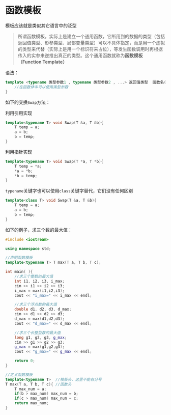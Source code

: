 # 函数模板

模板应该就是类似其它语言中的泛型

> 所谓函数模板，实际上是建立一个通用函数，它所用到的数据的类型（包括返回值类型、形参类型、局部变量类型）可以不具体指定，而是用一个虚拟的类型来代替（实际上是用一个标识符来占位），等发生函数调用时再根据传入的实参来逆推出真正的类型。这个通用函数就称为**函数模板（Function Template）**

语法：

```c++
template <typename 类型参数1 , typename 类型参数2 , ...> 返回值类型  函数名(形参列表){
    //在函数体中可以使用类型参数
}
```

如下的交换`Swap`方法：

利用引用实现

```c++
template<typename T> void Swap(T &a, T &b){
    T temp = a;
    a = b;
    b = temp;
}
```

利用指针实现

```c++
template<typename T> void Swap(T *a, T *b){
    T temp = *a;
    *a = *b;
    *b = temp;
}
```



`typename`关键字也可以使用`class`关键字替代，它们没有任何区别

```c++
template<class T> void Swap(T &a, T &b){
    T temp = a;
    a = b;
    b = temp;
}
```



如下的例子，求三个数的最大值：

```c++
#include <iostream>

using namespace std;

//声明函数模板
template<typename T> T max(T a, T b, T c);

int main( ){
    //求三个整数的最大值
    int i1, i2, i3, i_max;
    cin >> i1 >> i2 >> i3;
    i_max = max(i1,i2,i3);
    cout << "i_max=" << i_max << endl;

    //求三个浮点数的最大值
    double d1, d2, d3, d_max;
    cin >> d1 >> d2 >> d3;
    d_max = max(d1,d2,d3);
    cout << "d_max=" << d_max << endl;

    //求三个长整型数的最大值
    long g1, g2, g3, g_max;
    cin >> g1 >> g2 >> g3;
    g_max = max(g1,g2,g3);
    cout << "g_max=" << g_max << endl;

    return 0;
}

//定义函数模板
template<typename T>  //模板头，这里不能有分号
T max(T a, T b, T c){ //函数头
    T max_num = a;
    if(b > max_num) max_num = b;
    if(c > max_num) max_num = c;
    return max_num;
}
```



